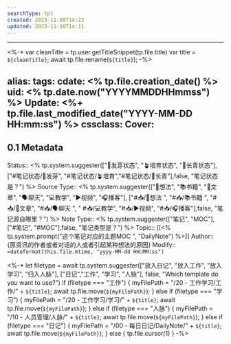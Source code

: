```yaml
---
searchType: tpl
created: 2023-11-08T14:23
updated: 2023-11-10T14:11
---
```

---
<%-*
var cleanTitle = tp.user.getTitleSnippet(tp.file.title) 
var title = `${cleanTitle}`;
await tp.file.rename(`${title}`);
-%>

alias: 
tags: 
cdate: <% tp.file.creation_date() %>
uid: <% tp.date.now("YYYYMMDDHHmmss") %> 
Update: <%+ tp.file.last_modified_date("YYYY-MM-DD HH:mm:ss") %>
cssclass: 
Cover: 
---

## 0.1 Metadata
Status::    <% tp.system.suggester(["🌱发芽状态", "🪴培育状态", "🌲长青状态"], ["#笔记状态/🌱发芽", "#笔记状态/🪴培育","#笔记状态/🌲长青"],false, "笔记状态是？") %>
Source Type::  <% tp.system.suggester(["💭想法", "📚书籍", "📰️文章", "🗣️聊天", "💻教学", "▶️视频", "🎧️播客"], ["#📥/💭想法 ", "#📥/📚书籍 ", "#📥/📰️文章", "#📥/🗣️聊天 ", " #📥/💻教学", "#📥/▶️视频", "#📥/🎧️播客"],false, "笔记源自哪里？") %>
Note Type::  <% tp.system.suggester(["笔记", "MOC"], ["#笔记", "#MOC"],false, "笔记类型是？") %>
Topic:: [[<% tp.system.prompt("这个笔记对应的主题MOC ", "DailyNote") %>]]
Author:: {原资讯的作者或者对话的人或者引起某种想法的原因}
Modify:: `=dateformat(this.file.mtime, "yyyy-MM-dd HH:MM:ss")`


<%-*  let filetype = await tp.system.suggester(["放入日记", "放入工作", "放入学习", "归入人脉"], ["日记","工作", "学习", "人脉"], false, "Which template do you want to use?") 
if (filetype === "工作") { 
myFilePath = "/20 - 工作学习/工作/" +  `${title}`;
await tp.file.move(`${myFilePath}`);
} else if (filetype === "学习") { 
myFilePath = "/20 - 工作学习/学习/" +  `${title}`;
await tp.file.move(`${myFilePath}`);
} else if (filetype === "人脉") {
myFilePath = "/10 - 人员管理/人脉/" +  `${title}`;
await tp.file.move(`${myFilePath}`);
} else if (filetype === "日记") {
myFilePath = "/00 - 每日日记/DailyNote/" +  `${title}`;
await tp.file.move(`${myFilePath}`);
} else { 
tp.file.cursor(1)
} -%>
